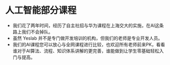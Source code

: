 # 人工智能部分课程
* 我们花了两年时间，经历了自主社招与华为课程在上海交大的实施，在AI这条路上我们不会掉队。
* 虽然 Yeslab 并不是专门做开发培训的机构，但我们的老师是专业开发人员。
* 我们的AI课程您可以放心与全网课程进行比较，也欢迎所有老师前来PK，看看谁对于AI算法、流程、知识体系讲解的更完善，谁能做到让学生零基础轻松入门与提高。
